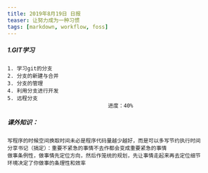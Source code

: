 ```yaml
---
title: 2019年8月19日 日报 
teaser: 让努力成为一种习惯
tags: [markdown, workflow, foss]
---
```




##### 1.GIT学习
	1. 学习git的分支
	2. 分支的新建与合并
	3. 分支的管理
	4. 利用分支进行开发
	5. 远程分支
									进度：40%

##### 课外知识：
	写程序的时候空间换取时间未必是程序代码量越少越好，而是可以多写节约执行时间
	分享书记（搞定）：重要不紧急的事情不去作都会变成重要紧急的事情
	做事条例性，做事情先定位方向，然后作笼统的规划，先让事情走起来再去定位细节
	环境决定了你做事的条理性和效率


​										